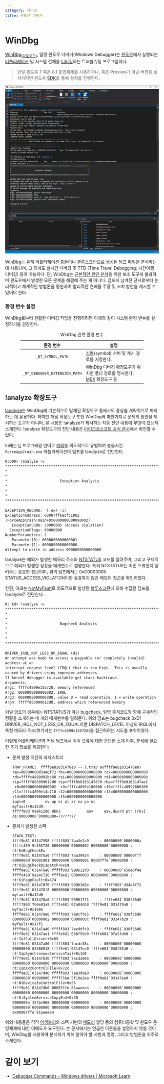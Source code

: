 ```yaml
---
category: 디버깅
title: 윈도우 디버거
---
```

# WinDbg
[WinDbg](https://ko.wikipedia.org/wiki/WinDbg)<sub>([다운로드](https://apps.microsoft.com/store/detail/windbg-preview/9PGJGD53TN86))</sub>, 일명 윈도우 디버거(Windows Debugger)는 [윈도우](ko.Windows.md)에서 실행되는 [어플리케이션](ko.Process.md) 및 시스템 전체를 [디버깅](https://ko.wikipedia.org/wiki/디버그)하는 트러블슈팅 프로그램이다.

> 만일 윈도우 7 혹은 8.1 운영체제를 사용하거나, 혹은 Preview가 아닌 버전을 설치하려면 윈도우 [SDK](https://developer.microsoft.com/en-us/windows/downloads/windows-sdk/)를 통해 설치를 진행한다.

![WinDbg의 간단한 활용 예시: Surface Pro X에서 생성된 <a href="ko.Dump.md#커널-모드-덤프">커널 덤프</a> 분석](./images/windbg_bugcheck_d1.png)

WinDbg는 흔히 어플리케이션 충돌이나 [블루스크린](ko.BSOD.md)으로 생성된 [덤프](ko.Dump.md) 파일을 분석하는 데 사용되며, 그 외에도 실시간 디버깅 및 TTD (Time Travel Debugging; 시간여행 디버깅) 등이 가능하다. 단, WinDbg는 [근본적인 원인 분석](https://en.wikipedia.org/wiki/Root_cause_analysis)을 위한 보조 도구에 불과하며 윈도우에서 발생한 모든 문제를 해결해 주는 게 아니다. 덤프에 남겨진 단서로부터 논리적이고 체계적인 방법론을 동원하여 합리적인 견해를 주장 및 조치 방안을 제시할 수 있어야 한다.

### 환경 변수 설정
WinDbg로부터 원활한 디버깅 작업을 진행하려면 아래와 같이 시스템 환경 변수를 설정하기를 권장한다.

<table style="width: 80%; margin: auto;">
<caption style="caption-side: top;">WinDbg 관련 환경 변수</caption>
<colgroup><col style="width: 30%;"/><col style="width: 70%;"/></colgroup>
<thead><tr><th style="text-align: center;">환경 변수</th><th style="text-align: center;">설명</th></tr></thead>
<tbody><tr><td style="text-align: center;"><code>_NT_SYMBOL_PATH</code></td><td><a href="ko.Symbol.md">심볼</a>(symbol) 서버 및 캐시 경로를 지정한다.</td></tr><tr><td style="text-align: center;"><code>_NT_DEBUGGER_EXTENSION_PATH</code></td><td>WinDbg 디버깅 확장도구가 위치한 폴더 경로를 명시한다: <a href="https://www.microsoft.com/en-us/download/details.aspx?id=53304">MEX</a> 확장도구 등</td></tr></tbody>
</table>

## !analyze 확장도구
[!analyze](https://learn.microsoft.com/en-us/windows-hardware/drivers/debugger/-analyze)는 WinDbg에 기본적으로 탑재된 확장도구 중에서도 증상을 개략적으로 파악하는 데 유용하다. 하지만 해당 확장도구 또한 WinDbg와 마찬가지로 문제의 원인을 제시하는 도구가 아니며, 본 내용은 !analyze가 제시하는 자동 진단 내용에 무엇이 있는지 소개한다. !analyze 확장도구의 진단 내용은 [마이크로소프트 공식 문서](https://learn.microsoft.com/en-us/windows-hardware/drivers/debugger/using-the--analyze-extension)에서 확인할 수 있다.

아래는 [C](ko.C.md) 프로그래밍 언어로 [예외](ko.C.md#예외)를 의도적으로 유발하여 충돌시킨 `ForceAppCrash.exe` 어플리케이션의 덤프를 !analyze로 진단한다.

```windbg
0:000> !analyze -v
*******************************************************************************
*                                                                             *
*                        Exception Analysis                                   *
*                                                                             *
*******************************************************************************

EXCEPTION_RECORD:  (.exr -1)
ExceptionAddress: 00007ff6ecfc1002 (ForceAppCrash!main+0x0000000000000002)
   ExceptionCode: c0000005 (Access violation)
  ExceptionFlags: 00000000
NumberParameters: 2
   Parameter[0]: 0000000000000001
   Parameter[1]: 0000000000000000
Attempt to write to address 0000000000000000
```

!analyze는 예외가 발생한 메모리 주소와 [NTSTATUS](https://learn.microsoft.com/en-us/openspecs/windows_protocols/ms-erref/596a1078-e883-4972-9bbc-49e60bebca55) 코드를 알려주며, 그리고 구체적으로 예외가 발생한 정황을 매개변수로 설명한다. 특히 NTSTATUS는 어떤 오류인지 알려주는 중요한 정보이며, 위의 덤프에서는 0xC0000005 STATUS_ACCESS_VIOLATION이란 유효하지 않은 메모리 접근을 확인하였다.

한편, 아래는 [NotMyFault](ko.NotMyFault.md)로 의도적으로 발생된 [블루스크린](ko.BSOD.md)에 의해 수집된 덤프를 !analyze로 진단한다.

```windbg
0: kd> !analyze -v
*******************************************************************************
*                                                                             *
*                        Bugcheck Analysis                                    *
*                                                                             *
*******************************************************************************

DRIVER_IRQL_NOT_LESS_OR_EQUAL (d1)
An attempt was made to access a pageable (or completely invalid) address at an
interrupt request level (IRQL) that is too high.  This is usually
caused by drivers using improper addresses.
If kernel debugger is available get stack backtrace.
Arguments:
Arg1: ffffc4899e155720, memory referenced
Arg2: 0000000000000002, IRQL
Arg3: 0000000000000000, value 0 = read operation, 1 = write operation
Arg4: fffff803999612d0, address which referenced memory
```

커널 덤프의 경우에는 NTSTATUS가 아닌 [bugcheck](https://learn.microsoft.com/en-us/windows-hardware/drivers/debugger/bug-check-code-reference2), 일명 중지코드와 함께 구체적인 정황을 소개하는 네 개의 매개변수를 알려준다. 위의 덤프는 bugcheck 0xD1 DRIVER_IRQL_NOT_LESS_OR_EQUAL이란 DISPATCH_LEVEL 이상의 IRQL에서 특정 메모리 주소(여기서는 `ffffc4899e155720`)를 접근하려는 시도를 포착하였다.

이렇게 어플리케이션과 커널 덤프에서 각각 오류에 대한 간단한 소개 이후, 분석에 필요한 추가 정보를 제공한다:

* 문제 발생 직전의 레지스트리

    ```windbg
    TRAP_FRAME:  ffff9e81031476e0 -- (.trap 0xffff9e81031476e0)
    rax=00000000d34a8f72 rbx=0000000000000000 rcx=0000000000000000
    rdx=ffffc4899d02bc60 rsi=0000000000000000 rdi=0000000000000000
    rip=fffff803999612d0 rsp=ffff9e8103147870 rbp=ffff9e8103147ae1
     r8=0000000000000002  r9=ffffc4899e100000 r10=ffffc48997600300
    r11=ffffc4899e14c710 r12=0000000000000000 r13=0000000000000000
    r14=0000000000000000 r15=0000000000000000
    iopl=0         nv up ei pl zr na po nc
    myfault+0x12d0:
    fffff803`999612d0 8b03            mov     eax,dword ptr [rbx] ds:00000000`00000000=????????
    ```

* 문제가 발생한 스택

    ```windbg
    STACK_TEXT:  
    ffff9e81`03147598 fffff803`7aa3e2a9     : 00000000`0000000a ffffc489`9e155720 00000000`00000002 00000000`00000000 : nt!KeBugCheckEx
    ffff9e81`031475a0 fffff803`7aa39934     : 00000000`00000fff 00000000`00001001 00000000`00000001 00007ffe`00000000 : nt!KiBugCheckDispatch+0x69
    ffff9e81`031476e0 fffff803`999612d0     : 00000000`656e6f4e ffffc489`9e14c720 ffff9e81`00000003 00000000`00000880 : nt!KiPageFault+0x474
    ffff9e81`03147870 fffff803`9996168e     : fffff803`d34a8f72 ffff9e81`031478f8 00000000`00000000 00000000`00000000 : myfault+0x12d0
    ffff9e81`031478a0 fffff803`999617f1     : ffffe681`038f55d0 fffff803`7b0e83a9 ffffe681`07a04db0 ffff9e81`031479a0 : myfault+0x168e
    ffff9e81`031479e0 fffff803`7a8cf765     : ffffe681`038f55d0 00000000`00000002 00000000`0000000c ffff9e81`03147b20 : myfault+0x17f1
    ffff9e81`03147a40 fffff803`7acddfc0     : ffffe681`038f55d0 ffff9e81`03147ae1 ffffe681`038f55d0 ffffe681`07a5fd60 : nt!IofCallDriver+0x55
    ffff9e81`03147a80 fffff803`7acdc58c     : 00000000`00000000 00000000`83360018 ffff9e81`03147ea0 ffffe681`038f55d0 : nt!IopSynchronousServiceTail+0x1d0
    ffff9e81`03147b30 fffff803`7acda866     : 00000000`00000000 00000000`00000000 00000000`00000000 00000000`00000000 : nt!IopXxxControlFile+0x72c
    ffff9e81`03147d40 fffff803`7aa3d9e8     : 00000000`00000000 00000000`00000000 ffff75ba`5f10e2ea ffff9e81`03147ea0 : nt!NtDeviceIoControlFile+0x56
    ffff9e81`03147db0 00007ffe`81aaeee4     : 00000000`00000000 00000000`00000000 00000000`00000000 00000000`00000000 : nt!KiSystemServiceCopyEnd+0x28
    0000008e`15fbe968 00000000`00000000     : 00000000`00000000 00000000`00000000 00000000`00000000 00000000`00000000 : 0x00007ffe`81aaeee4
    ```

위의 내용들은 각각 [어셈블리](ko.Assembly.md)와 스택 기반의 [메모리](ko.Memory.md) 할당 등의 컴퓨터공학 및 윈도우 운영체제에 대한 이해도가 요구된다. 본 문서에서는 언급한 이론들을 설명하지 않을 것이며, WinDbg를 사용하여 분석하기 위해 알아야 할 사항과 명령, 그리고 방법론을 위주로 소개한다.

# 같이 보기
* [Debugger Commands - Windows drivers &#124; Microsoft Learn](https://learn.microsoft.com/en-us/windows-hardware/drivers/debugger/debugger-commands)
